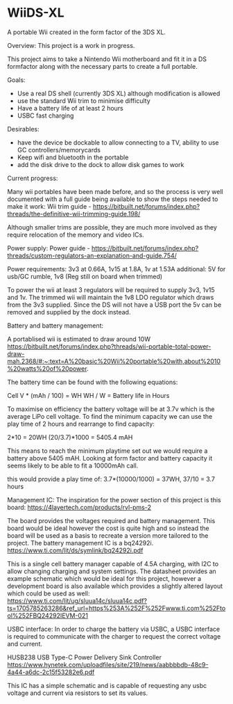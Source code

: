# WiiDS-XL
A portable Wii created in the form factor of the 3DS XL.

Overview:
This project is a work in progress.

This project aims to take a Nintendo Wii motherboard and fit it in a DS formfactor along with the necessary parts to create a full portable.

Goals:
- Use a real DS shell (currently 3DS XL) although modification is allowed
- use the standard Wii trim to minimise difficulty
- Have a battery life of at least 2 hours
- USBC fast charging

Desirables:
- have the device be dockable to allow connecting to a TV, ability to use GC controllers/memorycards
- Keep wifi and bluetooth in the portable
- add the disk drive to the dock to allow disk games to work
  
Current progress:

Many wii portables have been made before, and so the process is very well documented with a full guide being available to show the steps needed to make it work:
Wii trim guide - https://bitbuilt.net/forums/index.php?threads/the-definitive-wii-trimming-guide.198/ 

Although smaller trims are possible, they are much more involved as they require relocation of the memory and video ICs.

Power supply:
Power guide - https://bitbuilt.net/forums/index.php?threads/custom-regulators-an-explanation-and-guide.754/ 

Power requirements: 3v3 at 0.66A, 1v15 at 1.8A, 1v at 1.53A
additional: 5V for usb/GC rumble, 1v8 (Reg still on board when trimmed)

To power the wii at least 3 regulators will be required to supply 3v3, 1v15 and 1v. The trimmed wii will maintain the 1v8 LDO regulator which draws from the 3v3 supplied. 
Since the DS will not have a USB port the 5v can be removed and supplied by the dock instead.

Battery and battery management:

A portablised wii is estimated to draw around 10W
https://bitbuilt.net/forums/index.php?threads/wii-portable-total-power-draw-mah.2368/#:~:text=A%20basic%20Wii%20portable%20with,about%2010%20watts%20of%20power.

The battery time can be found with the following equations:

Cell V * (mAh / 100) = WH
WH / W = Battery life in Hours

To maximise on efficiency the battery voltage will be at 3.7v which is the average LiPo cell voltage.
To find the minimum capacity we can use the play time of 2 hours and rearrange to find capacity:

2*10 = 20WH
(20/3.7)*1000 = 5405.4 mAH

This means to reach the minimum playtime set out we would require a battery above 5405 mAH. 
Looking at form factor and battery capacity it seems likely to be able to fit a 10000mAh call.

this would provide a play time of:
3.7*(10000/1000) = 37WH, 37/10 = 3.7 hours

Management IC:
The inspiration for the power section of this project is this board:
https://4layertech.com/products/rvl-pms-2

The board provides the voltages required and battery management. This board would be ideal however the cost is quite high and so instead the board will be used as a basis to recreate a version more tailored to the project.
The battery management IC is a bq24292i.
https://www.ti.com/lit/ds/symlink/bq24292i.pdf 

This is a single cell battery manager capable of 4.5A charging, with I2C to allow changing charging and system settings.
The datasheet provides an example schematic which would be ideal for this project, however a development board is also available which provides a slightly altered layout which could be used as well:
https://www.ti.com/lit/ug/sluua14c/sluua14c.pdf?ts=1705785263286&ref_url=https%253A%252F%252Fwww.ti.com%252Ftool%252FBQ24292IEVM-021

USBC interface:
In order to charge the battery via USBC, a USBC interface is required to communicate with the charger to request the correct voltage and current.

HUSB238 USB Type-C Power Delivery Sink Controller
https://www.hynetek.com/uploadfiles/site/219/news/aabbbbdb-48c9-4a44-a6dc-2c15f53282e6.pdf

This IC has a simple schematic and is capable of requesting any usbc voltage and current via resistors to set its values.


